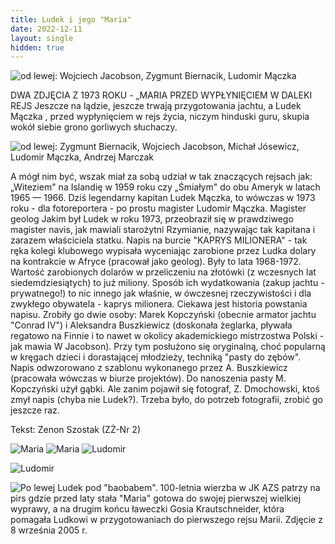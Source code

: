 ```yaml
---
title: Ludek i jego "Maria"
date: 2022-12-11
layout: single
hidden: true
---
```


![od lewej: Wojciech Jacobson, Zygmunt Biernacik, Ludomir Mączka](ludek-mączka/ludek-i-jego-maria/maria1.jpg)

DWA ZDJĘCIA Z 1973 ROKU - „MARIA PRZED WYPŁYNIĘCIEM W DALEKI REJS Jeszcze na
lądzie, jeszcze trwają przygotowania jachtu, a Ludek Mączka , przed
wypłynięciem w rejs życia, niczym hinduski guru, skupia wokół siebie grono
gorliwych słuchaczy.

![od lewej: Zygmunt Biernacik, Wojciech Jacobson, Michał Jósewicz, Ludomir Mączka, Andrzej Marczak](ludek-mączka/ludek-i-jego-maria/maria2.jpg)

A mógł nim być, wszak miał za sobą udział w tak znaczących rejsach jak:
„Witeziem" na Islandię w 1959 roku czy „Śmiałym" do obu Ameryk w latach 1965 —
1966. Dziś legendarny kapitan Ludek Mączka, to wówczas w 1973 roku - dla
fotoreportera - po prostu magister Ludomir Mączka. Magister geolog Jakim był
Ludek w roku 1973, przeobraził się w prawdziwego magister navis, jak mawiali
starożytni Rzymianie, nazywając tak kapitana i zarazem właściciela statku.
Napis na burcie "KAPRYS MILIONERA" - tak ręka kolegi klubowego wypisała
wyceniając zarobione przez Ludka dolary na kontrakcie w Afryce (pracował jako
geolog). Były to lata 1968-1972. Wartość zarobionych dolarów w przeliczeniu na
złotówki (z wczesnych lat siedemdziesiątych) to już miliony. Sposób ich
wydatkowania (zakup jachtu - prywatnego!) to nic innego jak właśnie, w
ówczesnej rzeczywistości i dla zwykłego obywatela - kaprys milionera. Ciekawa
jest historia powstania napisu. Zrobiły go dwie osoby: Marek Kopczyński
(obecnie armator jachtu "Conrad IV") i Aleksandra Buszkiewicz (doskonała
żeglarka, pływała regatowo na Finnie i to nawet w okolicy akademickiego
mistrzostwa Polski -jak mawia W Jacobson). Przy tym posłużono się oryginalną,
choć popularną w kręgach dzieci i dorastającej młodzieży, techniką "pasty do
zębów". Napis odwzorowano z szablonu wykonanego przez A. Buszkiewicz (pracowała
wówczas w biurze projektów). Do nanoszenia pasty M. Kopczyński użył gąbki. Ale
zanim pojawił się fotograf, Z. Dmochowski, ktoś zmył napis (chyba nie Ludek?).
Trzeba było, do potrzeb fotografii, zrobić go jeszcze raz.

Tekst: Zenon Szostak (ZŻ-Nr 2)

![Maria](ludek-mączka/ludek-i-jego-maria/maria4xy.jpg)
![Maria](ludek-mączka/ludek-i-jego-maria/maria1xy.jpg)
![Ludomir](ludek-mączka/ludek-i-jego-maria/maria2xx.jpg)

![Ludomir](ludek-mączka/ludek-i-jego-maria/maria3xy.jpg)

![Po lewej Ludek pod "baobabem". 100-letnia wierzba w JK AZS patrzy na pirs
gdzie przed laty stała "Maria" gotowa do swojej pierwszej wielkiej wyprawy,
a na drugim końcu ławeczki Gosia Krautschneider, która pomagała Ludkowi w
przygotowaniach do pierwszego rejsu Marii. Zdjęcie z 8 września
2005 r.](ludek-mączka/ludek-i-jego-maria/baobab.jpg)
